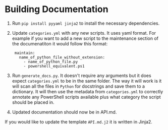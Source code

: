 # Building Documentation

1. Run `pip install pyyaml jinja2` to install the necessary dependencies.
2. Update `categories.yml` with any new scripts. It uses yaml format. For example if you want to add a new script to the maintenance section of the documenatiton it would follow this format:

        maintain:
          name_of_python_file_without_extension:
            - name_of_python_file.py
            - powershell_equivalent.ps1
            
3. Run `generate_docs.py`. It doesn't require any arguments but it does expect `categories.yml` to be in the same folder. The way it will work is it will scan all the files in `Python` for docstrings and save them to a dictionary. It will then use the metadata from `categories.yml` to correctly annotate any PowerShell scripts available plus what category the script should be placed in.
4. Updated documentation should now be in API.md.

If you would like to update the template `API.md.j2` it is written in Jinja2.